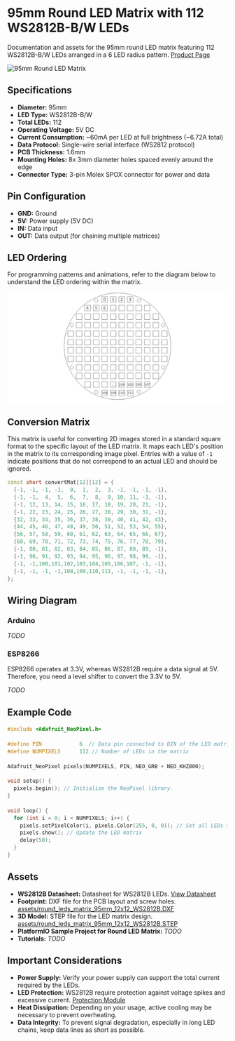 # 95mm Round LED Matrix with 112 WS2812B-B/W LEDs

Documentation and assets for the 95mm round LED matrix featuring 112 WS2812B-B/W LEDs arranged in a 6 LED radius pattern.
[Product Page](https://www.tindie.com/products/foxlabs/round-leds-matrix-95mm-12x12-ws2812b-bw)

![95mm Round LED Matrix](https://cdn.tindiemedia.com/images/resize/AvgMdUGv6NlKeBlEzq_zxY3CZus=/p/fit-in/653x435/filters:fill(fff)/i/192123/products/2021-12-18T23%3A27%3A47.665Z-LedRoundMatrix1.jpg?1639841278)

## Specifications

- **Diameter:** 95mm
- **LED Type:** WS2812B-B/W
- **Total LEDs:** 112
- **Operating Voltage:** 5V DC
- **Current Consumption:** ~60mA per LED at full brightness (~6.72A total)
- **Data Protocol:** Single-wire serial interface (WS2812 protocol)
- **PCB Thickness:** 1.6mm
- **Mounting Holes:** 8x 3mm diameter holes spaced evenly around the edge
- **Connector Type:** 3-pin Molex SPOX connector for power and data

## Pin Configuration

- **GND:** Ground
- **5V:** Power supply (5V DC)
- **IN:** Data input
- **OUT:** Data output (for chaining multiple matrices)

## LED Ordering
For programming patterns and animations, refer to the diagram below to understand the LED ordering within the matrix.

![95mm Round LED Matrix ID Diagram](./assets/led_id_order_diagram.jpg)

## Conversion Matrix
This matrix is useful for converting 2D images stored in a standard square format to the specific layout of the LED matrix. It maps each LED's position in the matrix to its corresponding image pixel. Entries with a value of `-1` indicate positions that do not correspond to an actual LED and should be ignored.

```cpp
const short convertMat[12][12] = {
  {-1, -1, -1, -1,  0,  1,  2,  3, -1, -1, -1, -1},
  {-1, -1,  4,  5,  6,  7,  8,  9, 10, 11, -1, -1},
  {-1, 12, 13, 14, 15, 16, 17, 18, 19, 20, 21, -1},
  {-1, 22, 23, 24, 25, 26, 27, 28, 29, 30, 31, -1},
  {32, 33, 34, 35, 36, 37, 38, 39, 40, 41, 42, 43},
  {44, 45, 46, 47, 48, 49, 50, 51, 52, 53, 54, 55},
  {56, 57, 58, 59, 60, 61, 62, 63, 64, 65, 66, 67},
  {68, 69, 70, 71, 72, 73, 74, 75, 76, 77, 78, 79},
  {-1, 80, 81, 82, 83, 84, 85, 86, 87, 88, 89, -1},
  {-1, 90, 91, 92, 93, 94, 95, 96, 97, 98, 99, -1},
  {-1, -1,100,101,102,103,104,105,106,107, -1, -1},
  {-1, -1, -1, -1,108,109,110,111, -1, -1, -1, -1},
};
```

## Wiring Diagram

### Arduino
*TODO*

### ESP8266

ESP8266 operates at 3.3V, whereas WS2812B require a data signal at 5V. Therefore, you need a level shifter to convert the 3.3V to 5V.

*TODO*

## Example Code

```cpp
#include <Adafruit_NeoPixel.h>

#define PIN            6  // Data pin connected to DIN of the LED matrix
#define NUMPIXELS      112 // Number of LEDs in the matrix

Adafruit_NeoPixel pixels(NUMPIXELS, PIN, NEO_GRB + NEO_KHZ800);

void setup() {
  pixels.begin(); // Initialize the NeoPixel library.
}

void loop() {
  for (int i = 0; i < NUMPIXELS; i++) {
    pixels.setPixelColor(i, pixels.Color(255, 0, 0)); // Set all LEDs to red
    pixels.show(); // Update the LED matrix
    delay(50);
  }
}
```

## Assets

- **WS2812B Datasheet:** Datasheet for WS2812B LEDs. [View Datasheet](https://cdn-shop.adafruit.com/datasheets/WS2812B.pdf)
- **Footprint:** DXF file for the PCB layout and screw holes. [assets/round_leds_matrix_95mm_12x12_WS2812B.DXF](./assets/round_leds_matrix_95mm_12x12_WS2812B.DXF)
- **3D Model:** STEP file for the LED matrix design. [assets/round_leds_matrix_95mm_12x12_WS2812B.STEP](./assets/round_leds_matrix_95mm_12x12_WS2812B.STEP)
- **PlatformIO Sample Project for Round LED Matrix:** *TODO*
- **Tutorials:** *TODO*

## Important Considerations

- **Power Supply:** Verify your power supply can support the total current required by the LEDs.
- **LED Protection:** WS2812B require protection against voltage spikes and excessive current. [Protection Module](https://www.tindie.com/products/27407/)
- **Heat Dissipation:** Depending on your usage, active cooling may be necessary to prevent overheating.
- **Data Integrity:** To prevent signal degradation, especially in long LED chains, keep data lines as short as possible.